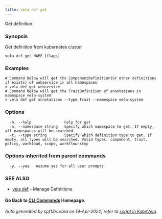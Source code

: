 ```yaml
---
title: vela def get
---
```


Get definition

### Synopsis

Get definition from kubernetes cluster

```
vela def get NAME [flags]
```

### Examples

```
# Command below will get the ComponentDefinition(or other definitions if exists) of webservice in all namespaces
> vela def get webservice
# Command below will get the TraitDefinition of annotations in namespace vela-system
> vela def get annotations --type trait --namespace vela-system
```

### Options

```
  -h, --help               help for get
  -n, --namespace string   Specify which namespace to get. If empty, all namespaces will be searched.
  -t, --type string        Specify which definition type to get. If empty, all types will be searched. Valid types: component, trait, policy, workload, scope, workflow-step
```

### Options inherited from parent commands

```
  -y, --yes   Assume yes for all user prompts
```

### SEE ALSO

* [vela def](vela_def)	 - Manage Definitions

#### Go Back to [CLI Commands](vela) Homepage.


###### Auto generated by spf13/cobra on 19-Apr-2022, refer to [script in KubeVela](https://github.com/oam-dev/kubevela/tree/master/hack/docgen).
